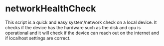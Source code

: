 # networkHealthCheck
This script is a quick and easy system/network check on a local device. It checks if the device has the hardware such as the disk 
and cpu is operational and it will check if the device can reach out on the internet and if localhost settings are correct.
